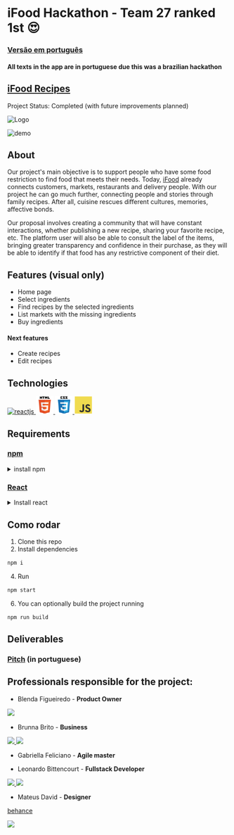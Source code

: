# iFood Hackathon - Team 27 ranked 1st :heart_eyes:

### [Versão em português](./README-pt.md)

#### All texts in the app are in portuguese due this was a brazilian hackathon

## [iFood Recipes](https://ifood-recipes.vercel.app/)

Project Status: Completed (with future improvements planned)

![Logo](https://user-images.githubusercontent.com/85591297/157079408-8e621c6e-4e43-4414-9ed4-bbb4e5433aa5.png)

![demo](https://user-images.githubusercontent.com/85591297/154848768-20680b8d-0765-46f5-bbbe-4371a6bf2046.gif)

## About

Our project's main objective is to support people who have some food restriction to find food that meets their needs. Today, [iFood](https://www.ifood.com.br/) already connects customers, markets, restaurants and delivery people. With our project he can go much further, connecting people and stories through family recipes. After all, cuisine rescues different cultures, memories, affective bonds.

Our proposal involves creating a community that will have constant interactions, whether publishing a new recipe, sharing your favorite recipe, etc. The platform user will also be able to consult the label of the items, bringing greater transparency and confidence in their purchase, as they will be able to identify if that food has any restrictive component of their diet.

## Features (visual only)

- Home page
- Select ingredients
- Find recipes by the selected ingredients
- List markets with the missing ingredients
- Buy ingredients

#### Next features

- Create recipes
- Edit recipes

## Technologies

<a title="React" href="https://pt-br.reactjs.org/" target="_blank" rel="noreferrer"> 
    <img src="https://upload.wikimedia.org/wikipedia/commons/a/a7/React-icon.svg" alt="reactjs" width="40" height="40"/> 
</a>
<a title="HTML" href="https://www.w3.org/html/" target="_blank" rel="noreferrer"> 
    <img src="https://raw.githubusercontent.com/devicons/devicon/master/icons/html5/html5-original-wordmark.svg" alt="html5" width="40" height="40"/> 
</a>
<a title="CSS" href="https://www.w3schools.com/css/" target="_blank" rel="noreferrer"> 
    <img src="https://raw.githubusercontent.com/devicons/devicon/master/icons/css3/css3-original-wordmark.svg" alt="css3" width="40" height="40"/> 
</a>
<a title="JavaScript" href="https://developer.mozilla.org/en-US/docs/Web/JavaScript" target="_blank" rel="noreferrer"> 
    <img src="https://raw.githubusercontent.com/devicons/devicon/master/icons/javascript/javascript-original.svg" alt="javascript" width="40" height="40"/> 
</a>

## Requirements

### [npm](https://www.npmjs.com/)

<details>
    <summary>install npm</summary>

```bash
## Run
wget -qO- <https://raw.githubusercontent.com/nvm-sh/nvm/v0.38.0/install.sh> | bash

## Or
wget -qO- https://raw.githubusercontent.com/nvm-sh/nvm/v0.38.0/install.sh | bash

# Close and open terminal
nvm install --lts
nvm use --lts
# Verify node version
node --version # Must show v14.16.1
# Verify npm version
npm -v
```

</details>

### [React](https://pt-br.reactjs.org/)

<details>
    <summary>Install react</summary>

```bash
npm i -g create-react-app
```

</details>

## Como rodar

1. Clone this repo
2. Install dependencies

```bash
npm i
```

4. Run

```bash
npm start
```

6. You can optionally build the project running

```bash
npm run build
```

## Deliverables

### [Pitch](https://www.youtube.com/embed/8vrEETVBIeE) (in portuguese)

## Professionals responsible for the project:

- Blenda Figueiredo - **Product Owner**

<a href="https://www.linkedin.com/in/blenda-figueiredo/" target="_blank">
<img src="https://img.shields.io/badge/-LinkedIn-%230077B5?style=for-the-badge&logo=linkedin&logoColor=white" target="_blank">
</a>

- Brunna Brito - **Business**

<a href="https://github.com/brunnabrito" target="_blank">
<img src="https://img.shields.io/badge/GitHub-100000?style=for-the-badge&logo=github&logoColor=white" target="_blank"> 
<a href="https://www.linkedin.com/in/brunna-brito/" target="_blank">
<img src="https://img.shields.io/badge/-LinkedIn-%230077B5?style=for-the-badge&logo=linkedin&logoColor=white" target="_blank">
</a>

- Gabriella Feliciano - **Agile master**

- Leonardo Bittencourt - **Fullstack Developer**

<a href="https://github.com/leonardo-otero390" target="_blank">
<img src="https://img.shields.io/badge/GitHub-100000?style=for-the-badge&logo=github&logoColor=white" target="_blank"> 
<a href="www.linkedin.com/in/leonardo-otero390" target="_blank">
<img src="https://img.shields.io/badge/-LinkedIn-%230077B5?style=for-the-badge&logo=linkedin&logoColor=white" target="_blank">
</a>

- Mateus David - **Designer**

<a href="https://www.behance.net/gallery/131255655/raisebit-visual-identity-and-website" target="_blank">behance</a>

<a href="https://www.linkedin.com/in/mateusdavid/" target="_blank">
<img src="https://img.shields.io/badge/-LinkedIn-%230077B5?style=for-the-badge&logo=linkedin&logoColor=white" target="_blank">
</a>

